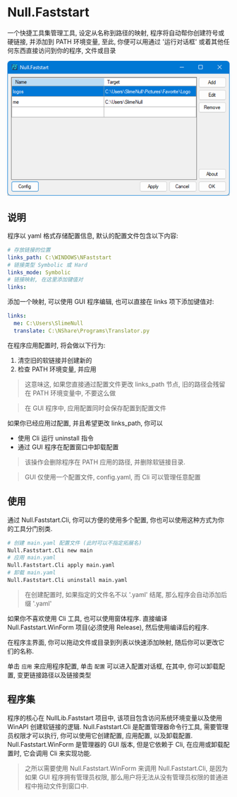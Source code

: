 # Null.Faststart

一个快捷工具集管理工具, 设定从名称到路径的映射, 程序将自动帮你创建符号或硬链接, 并添加到 PATH 环境变量, 至此, 你便可以用通过 '运行对话框' 或着其他任何东西直接访问到你的程序, 文件或目录

![](imgs/main.png)


## 说明

程序以 yaml 格式存储配置信息, 默认的配置文件包含以下内容:
```yaml
# 存放链接的位置
links_path: C:\WINDOWS\NFaststart
# 链接类型 Symbolic 或 Hard
links_mode: Symbolic
# 链接映射, 在这里添加键值对
links:
```

添加一个映射, 可以使用 GUI 程序编辑, 也可以直接在 links 项下添加键值对:
```yaml
links:
  me: C:\Users\SlimeNull
  translate: C:\NShare\Programs\Translator.py
```

在程序应用配置时, 将会做以下行为:
1. 清空旧的软链接并创建新的
2. 检查 PATH 环境变量, 并应用

> 这意味这, 如果您直接通过配置文件更改 links_path 节点, 旧的路径会残留在 PATH 环境变量中, 不要这么做

> 在 GUI 程序中, 应用配置同时会保存配置到配置文件

如果你已经应用过配置, 并且希望更改 links_path, 你可以
- 使用 Cli 运行 uninstall 指令
- 通过 GUI 程序在配置窗口中卸载配置

> 该操作会删除程序在 PATH 应用的路径, 并删除软链接目录.

> GUI 仅使用一个配置文件, config.yaml, 而 Cli 可以管理任意配置


## 使用

通过 Null.Faststart.Cli, 你可以方便的使用多个配置, 你也可以使用这种方式为你的工具分门别类.

```bash
# 创建 main.yaml 配置文件 (此时可以不指定拓展名)
Null.Faststart.Cli new main
# 应用 main.yaml
Null.Faststart.Cli apply main.yaml
# 卸载 main.yaml
Null.Faststart.Cli uninstall main.yaml
```

> 在创建配置时, 如果指定的文件名不以 '.yaml' 结尾, 那么程序会自动添加后缀 '.yaml'

如果你不喜欢使用 Cli 工具, 也可以使用窗体程序.
直接编译 Null.Faststart.WinForm 项目(必须使用 Release), 然后使用编译后的程序.

在程序主界面, 你可以拖动文件或目录到列表以快速添加映射, 随后你可以更改它们的名称.

单击 `应用` 来应用程序配置, 单击 `配置` 可以进入配置对话框, 在其中, 你可以卸载配置, 变更链接路径以及链接类型

## 程序集

程序的核心在 NullLib.Faststart 项目中, 该项目包含访问系统环境变量以及使用 WinAPI 创建软链接的逻辑.
Null.Faststart.Cli 是配置管理器命令行工具, 需要管理员权限才可以执行, 你可以使用它创建配置, 应用配置, 以及卸载配置.
Null.Faststart.WinForm 是管理器的 GUI 版本, 但是它依赖于 Cli, 在应用或卸载配置时, 它会调用 Cli 来实现功能.

> 之所以需要使用 Null.Faststart.WinForm 来调用 Null.Faststart.Cli, 是因为如果 GUI 程序拥有管理员权限, 那么用户将无法从没有管理员权限的普通进程中拖动文件到窗口中.